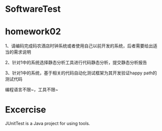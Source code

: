 # SoftwareTest
homework02
==========
1、请编码完成码农酒店时钟系统或者使用自己以前开发的系统，后者需要给出适当的需求说明

2、针对1中的系统选择静态分析工具进行代码静态分析，提交静态分析报告

3、针对1中的系统，基于相关的代码自动化测试框架为其开发验证happy path的 测试代码

编程语言不限~，工具不限~

Excercise
=========
JUnitTest is a Java project for using tools.
